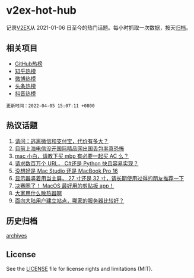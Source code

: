 # v2ex-hot-hub

 记录[V2EX](https://www.v2ex.com/)从 2021-01-06 日至今的热门话题。每小时抓取一次数据，按天[归档](archives)。
 
 ## 相关项目

- [GitHub热榜](https://github.com/snaildev/github-hot-hub)
- [知乎热榜](https://github.com/snaildev/zhihu-hot-hub)
- [微博热榜](https://github.com/snaildev/weibo-hot-hub)
- [头条热榜](https://github.com/snaildev/toutiao-hot-hub)
- [抖音热榜](https://github.com/snaildev/douyin-hot-hub)


 `更新时间：2022-04-05 15:07:11 +0800`

## 热议话题

1. [请问：逃离微信和支付宝，代价有多大？](https://www.v2ex.com/t/844963)
1. [目前上海电信没开国际精品网出国丢包率真恐怖](https://www.v2ex.com/t/844883)
1. [mac 小白，请教下买 mbp 有必要一起买 AC 么？](https://www.v2ex.com/t/844884)
1. [请求数百万个 URL， C#还是 Python 快且容易实现？](https://www.v2ex.com/t/844961)
1. [没想好是 Mac Studio 还是 MacBook Pro 16](https://www.v2ex.com/t/844967)
1. [显示器竖着用当主屏， 27 寸还是 32 寸，请长期使用过得的朋友推荐一下](https://www.v2ex.com/t/844885)
1. [决赛圈了！ MacOS 最好用的剪贴板 app！](https://www.v2ex.com/t/844966)
1. [大家用什么散热器啊](https://www.v2ex.com/t/844976)
1. [面向大陆用户建立站点，哪家的服务器比较好？](https://www.v2ex.com/t/844983)

## 历史归档

[archives](archives)

## License

See the [LICENSE](LICENSE) file for license rights and limitations (MIT).
